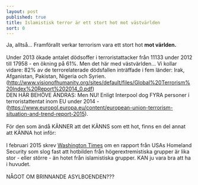 ```yaml
---
layout: post
published: true
title: Islamistisk terror är ett stort hot mot västvärlden
sort: 0
---
```




Ja, alltså… Framförallt verkar terrorism vara ett stort hot **mot världen.**
<br><br>
Under 2013 ökade antalet dödsoffer i terroristattacker från 11133 under 2012 till 17958 - en ökning på 61%. Men det här med västvärlden... Vi kollar vidare:  82% av de terrorelaterade dödsfallen inträffade i fem länder: Irak, Afganistan, Pakistan, Nigeria och Syrien. (http://www.visionofhumanity.org/sites/default/files/Global%20Terrorism%20Index%20Report%202014_0.pdf)
<br>
DEN HÄR BEHÖVE ÄNDRAS: Men NU! Enligt Interpool dog FYRA personer i terroristattentat inom EU under 2014 - (https://www.europol.europa.eu/content/european-union-terrorism-situation-and-trend-report-2015).
<br><br>
För den som ändå KÄNNER att det KÄNNS som ett hot, finns en del annat att KÄNNA hot inför:
<br><br>
I februari 2015 skrev [Washington Times](http://www.washingtontimes.com/news/2015/feb/21/dhs-intelligence-report-warns-of-domestic-right-wi/)  om en rapport från USAs Homeland Security som slog fast att hotbilden från högerextremistiska grupper är lika stor - eller större - än hotet från islamistiska grupper. KAN ju vara bra att ha i huvudet.
<br><br>
NÅGOT OM BRINNANDE ASYLBOENDEN???
